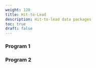```yaml
---
weight: 120
title: Hit-to-Lead
description: Hit-to-lead data packages
toc: true
draft: false
---
```


### Program 1

### Program 2